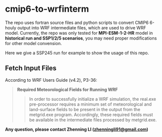 # cmip6-to-wrfinterm

The repo uses fortran source files and python scripts to convert CMIP6 6-houly output into WRF intermediate files, which are used to drive WRF model.
Currently, the repo was only tested for **MPI-ESM-1-2-HR** model in **historical run and SSP1/2/5 scenarios**, you may need proper modifications for other model convension.

Here we give a SSP245 run for example to show the usage of this repo.


## Fetch Input Files

According to WRF Users Guide (v4.2), P3-36:
> **Required Meteorological Fields for Running WRF**
>> In order to successfully initialize a WRF simulation, the real.exe pre-processor requires a 
>> minimum set of meteorological and land-surface fields to be present in the output from 
>> the metgrid.exe program. Accordingly, these required fields must be available in the 
>> intermediate files processed by metgrid.exe. 



**Any question, please contact Zhenning LI (zhenningli91@gmail.com)**


